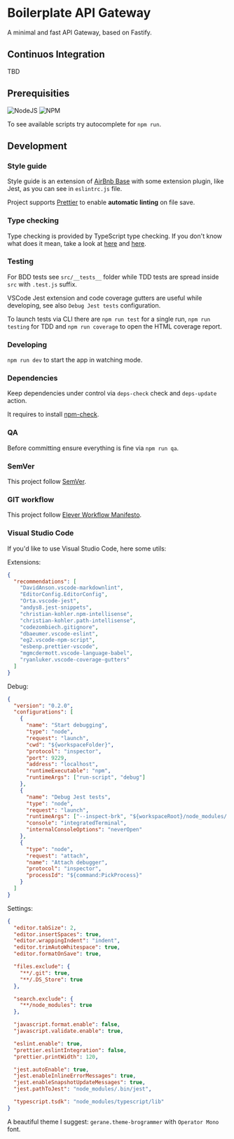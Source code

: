 # Boilerplate API Gateway

A minimal and fast API Gateway, based on Fastify.

## Continuos Integration

TBD

## Prerequisities

![NodeJS](https://img.shields.io/badge/Node-%3E%3D%208.11.0%20LTS-brightgreen.svg)
![NPM](https://img.shields.io/badge/npm-6.0.0-blue.svg)

To see available scripts try autocomplete for `npm run`.

## Development

### Style guide

Style guide is an extension of [AirBnb Base](https://airbnb.io/projects/javascript/) with some extension plugin, like Jest, as you can see in `eslintrc.js` file.

Project supports [Prettier](https://github.com/prettier/prettier) to enable **automatic linting** on file save.

### Type checking

Type checking is provided by TypeScript type checking. If you don't know what does it mean, take a look at [here](https://github.com/Microsoft/TypeScript/wiki/Type-Checking-JavaScript-Files) and [here](https://github.com/Microsoft/TypeScript/wiki/JsDoc-support-in-JavaScript).

### Testing

For BDD tests see `src/__tests__` folder while TDD tests are spread inside `src` with `.test.js` suffix.

VSCode Jest extension and code coverage gutters are useful while developing, see also `Debug Jest tests` configuration.

To launch tests via CLI there are `npm run test` for a single run, `npm run testing` for TDD and `npm run coverage` to open the HTML coverage report.

### Developing

`npm run dev` to start the app in watching mode.

### Dependencies

Keep dependencies under control via `deps-check` check and `deps-update` action.

It requires to install [npm-check](https://www.npmjs.com/package/npm-check).

### QA

Before committing ensure everything is fine via `npm run qa`.

### SemVer

This project follow [SemVer](https://semver.org/).

### GIT workflow

This project follow [Elever Workflow Manifesto](https://github.com/EleverSrl/workflow#elever-development-workflow).

### Visual Studio Code

If you'd like to use Visual Studio Code, here some utils:

Extensions:

```json
{
  "recommendations": [
    "DavidAnson.vscode-markdownlint",
    "EditorConfig.EditorConfig",
    "Orta.vscode-jest",
    "andys8.jest-snippets",
    "christian-kohler.npm-intellisense",
    "christian-kohler.path-intellisense",
    "codezombiech.gitignore",
    "dbaeumer.vscode-eslint",
    "eg2.vscode-npm-script",
    "esbenp.prettier-vscode",
    "mgmcdermott.vscode-language-babel",
    "ryanluker.vscode-coverage-gutters"
  ]
}
```

Debug:

```json
{
  "version": "0.2.0",
  "configurations": [
    {
      "name": "Start debugging",
      "type": "node",
      "request": "launch",
      "cwd": "${workspaceFolder}",
      "protocol": "inspector",
      "port": 9229,
      "address": "localhost",
      "runtimeExecutable": "npm",
      "runtimeArgs": ["run-script", "debug"]
    },
    {
      "name": "Debug Jest tests",
      "type": "node",
      "request": "launch",
      "runtimeArgs": ["--inspect-brk", "${workspaceRoot}/node_modules/.bin/jest", "--runInBand"],
      "console": "integratedTerminal",
      "internalConsoleOptions": "neverOpen"
    },
    {
      "type": "node",
      "request": "attach",
      "name": "Attach debugger",
      "protocol": "inspector",
      "processId": "${command:PickProcess}"
    }
  ]
}
```

Settings:

```json
{
  "editor.tabSize": 2,
  "editor.insertSpaces": true,
  "editor.wrappingIndent": "indent",
  "editor.trimAutoWhitespace": true,
  "editor.formatOnSave": true,

  "files.exclude": {
    "**/.git": true,
    "**/.DS_Store": true
  },

  "search.exclude": {
    "**/node_modules": true
  },

  "javascript.format.enable": false,
  "javascript.validate.enable": true,

  "eslint.enable": true,
  "prettier.eslintIntegration": false,
  "prettier.printWidth": 120,

  "jest.autoEnable": true,
  "jest.enableInlineErrorMessages": true,
  "jest.enableSnapshotUpdateMessages": true,
  "jest.pathToJest": "node_modules/.bin/jest",

  "typescript.tsdk": "node_modules/typescript/lib"
}
```

A beautiful theme I suggest: `gerane.theme-brogrammer` with `Operator Mono` font.
